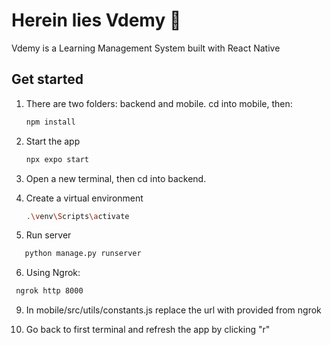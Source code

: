 # Herein lies Vdemy 👋

Vdemy is a Learning Management System built with React Native

## Get started

1. There are two folders: backend and mobile. cd into mobile, then:

   ```bash
   npm install
   ```

2. Start the app

   ```bash
   npx expo start
   ```
   
3. Open a new terminal, then cd into backend.


4. Create a virtual environment
    ```bash
   .\venv\Scripts\activate 
   ```

5.  Run server
```bash
   python manage.py runserver  
   ```

6. Using Ngrok:
  ```bash
   ngrok http 8000 
   ```

9. In mobile/src/utils/constants.js    replace the url with provided from ngrok

10. Go back to first terminal and refresh the app by clicking "r"


